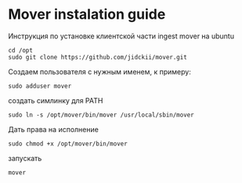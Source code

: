 # Mover instalation guide


Инструкция по установке клиентской части ingest mover на ubuntu
```
cd /opt
sudo git clone https://github.com/jidckii/mover.git
```
Создаем пользователя с нужным именем,
к примеру:
```
sudo adduser mover
```
создать симлинку для PATH
```
sudo ln -s /opt/mover/bin/mover /usr/local/sbin/mover
```
Дать права на исполнение
```
sudo chmod +x /opt/mover/bin/mover
```
запускать
 ```
mover
```
